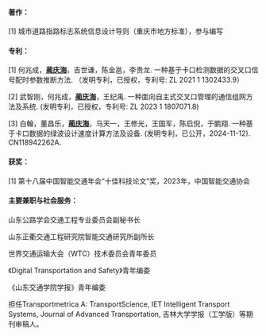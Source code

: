 #### **著作：**

[1] 城市道路指路标志系统信息设计导则（重庆市地方标准），参与编写

#### **专利：**

[1] 何兆成，**<u>蔺庆海</u>**，吉世谦，陈金邕，李贵龙. 一种基于卡口检测数据的交叉口信号配时参数推断方法. （发明专利，已授权，专利号: ZL 2021 1 1302433.9）

[2] 武智刚，何兆成，**<u>蔺庆海</u>**，王纪禹. 一种面向自主式交叉口管理的通信组网方法及系统. (发明专利，已授权，专利号: ZL 2023 1 1807071.8)

[3] 白翰，董昌乐，**<u>蔺庆海</u>**，马天一，王修光，王国军，陈启倪，于鹏翔. 一种基于卡口数据的绿波设计速度计算方法及设备. (发明专利，已公开，2024-11-12). CN118942262A.

#### **获奖：**

[1] 第十八届中国智能交通年会“十佳科技论文”奖，2023年，中国智能交通协会

#### **主要兼职与社会服务：**

山东公路学会交通工程专业委员会副秘书长

山东正衢交通工程研究院智能交通研究所副所长

世界交通运输大会（WTC）技术委员会青年委员

《Digital Transportation and Safety》青年编委

《山东交通学院学报》青年编委

担任Transportmetrica A: TransportScience, IET Intelligent Transport Systems, Journal of Advanced Transportation, 吉林大学学报（工学版）等期刊审稿人。
